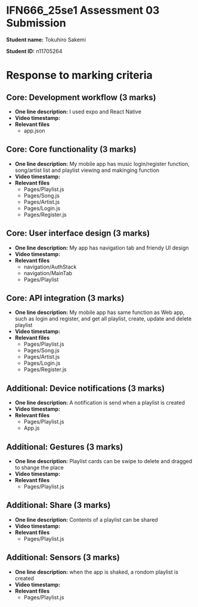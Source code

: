 # IFN666_25se1 Assessment 03 Submission

**Student name:**  Tokuhiro Sakemi

**Student ID:** n11705264

# Response to marking criteria

## Core: Development workflow (3 marks)

- **One line description:**  I used expo and React Native
- **Video timestamp:** 
- **Relevant files**
   - app.json

## Core: Core functionality (3 marks)

- **One line description:** My mobile app has music login/register function, song/artist list and playlist viewing and makinging function 
- **Video timestamp:** 
- **Relevant files**
   - Pages/Playlist.js
   - Pages/Song.js
   - Pages/Artist.js
   - Pages/Login.js
   - Pages/Register.js

## Core: User interface design (3 marks)

- **One line description:** My app has navigation tab and friendy UI design
- **Video timestamp:** 
- **Relevant files**
   - navigation/AuthStack
   - navigation/MainTab
   - Pages/Playlist

## Core: API integration (3 marks)

- **One line description:**  My mobile app has same function as Web app, such as login and register, and get all playlist, create, update and delete playlist
- **Video timestamp:** 
- **Relevant files**
   - Pages/Playlist.js
   - Pages/Song.js
   - Pages/Artist.js
   - Pages/Login.js
   - Pages/Register.js

## Additional: Device notifications (3 marks)

- **One line description:** A notification is send when a playlist is created
- **Video timestamp:** 
- **Relevant files**
   - Pages/Playlist.js
   - App.js



## Additional: Gestures (3 marks)

- **One line description:** Playlist cards can be swipe to delete and dragged to shange the place
- **Video timestamp:** 
- **Relevant files**
   - Pages/Playlist.js



## Additional: Share (3 marks)

- **One line description:** Contents of a playlist can be shared
- **Video timestamp:** 
- **Relevant files**
   - Pages/Playlist.js

## Additional: Sensors (3 marks)

- **One line description:** when the app is shaked, a rondom playlist is created
- **Video timestamp:** 
- **Relevant files**
   - Pages/Playlist.js


